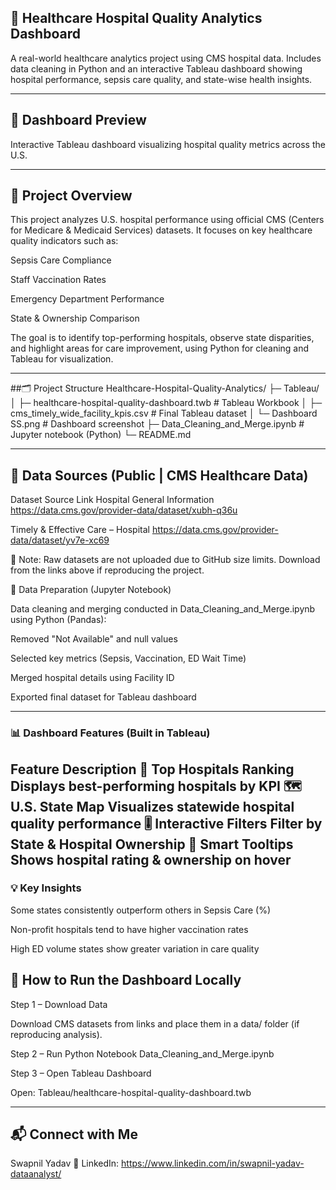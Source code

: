## 🏥 Healthcare Hospital Quality Analytics Dashboard

A real-world healthcare analytics project using CMS hospital data. Includes data cleaning in Python and an interactive Tableau dashboard showing hospital performance, sepsis care quality, and state-wise health insights.

---
## 📸 Dashboard Preview

Interactive Tableau dashboard visualizing hospital quality metrics across the U.S.

---
## 🎯 Project Overview

This project analyzes U.S. hospital performance using official CMS (Centers for Medicare & Medicaid Services) datasets.
It focuses on key healthcare quality indicators such as:

Sepsis Care Compliance

Staff Vaccination Rates

Emergency Department Performance

State & Ownership Comparison

The goal is to identify top-performing hospitals, observe state disparities, and highlight areas for care improvement, using Python for cleaning and Tableau for visualization.

---
##🗂 Project Structure
Healthcare-Hospital-Quality-Analytics/
├─ Tableau/
│  ├─ healthcare-hospital-quality-dashboard.twb   # Tableau Workbook
│  ├─ cms_timely_wide_facility_kpis.csv          # Final Tableau dataset
│  └─ Dashboard SS.png                           # Dashboard screenshot
├─ Data_Cleaning_and_Merge.ipynb                 # Jupyter notebook (Python)
└─ README.md

---
## 🧾 Data Sources (Public | CMS Healthcare Data)
Dataset	Source Link
Hospital General Information	https://data.cms.gov/provider-data/dataset/xubh-q36u

Timely & Effective Care – Hospital	https://data.cms.gov/provider-data/dataset/yv7e-xc69

📌 Note: Raw datasets are not uploaded due to GitHub size limits. Download from the links above if reproducing the project.

🧼 Data Preparation (Jupyter Notebook)

Data cleaning and merging conducted in Data_Cleaning_and_Merge.ipynb using Python (Pandas):

Removed "Not Available" and null values

Selected key metrics (Sepsis, Vaccination, ED Wait Time)

Merged hospital details using Facility ID

Exported final dataset for Tableau dashboard

---
### 📊 Dashboard Features (Built in Tableau)
Feature	Description
🏥 Top Hospitals Ranking	Displays best-performing hospitals by KPI
🗺 U.S. State Map	Visualizes statewide hospital quality performance
🎚 Interactive Filters	Filter by State & Hospital Ownership
💬 Smart Tooltips	Shows hospital rating & ownership on hover
---

### 💡 Key Insights

Some states consistently outperform others in Sepsis Care (%)

Non-profit hospitals tend to have higher vaccination rates

High ED volume states show greater variation in care quality

## 🚀 How to Run the Dashboard Locally
Step 1 – Download Data

Download CMS datasets from links and place them in a data/ folder (if reproducing analysis).

Step 2 – Run Python Notebook
Data_Cleaning_and_Merge.ipynb

Step 3 – Open Tableau Dashboard

Open: Tableau/healthcare-hospital-quality-dashboard.twb

---

## 📬 Connect with Me

Swapnil Yadav
🔗 LinkedIn: https://www.linkedin.com/in/swapnil-yadav-dataanalyst/
